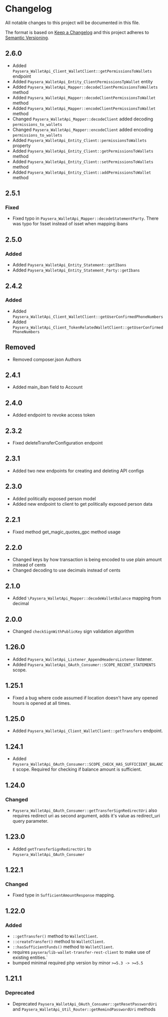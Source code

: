 # Changelog
All notable changes to this project will be documented in this file.

The format is based on [Keep a Changelog](http://keepachangelog.com/en/1.0.0/)
and this project adheres to [Semantic Versioning](http://semver.org/spec/v2.0.0.html).

## 2.6.0
- Added `Paysera_WalletApi_Client_WalletClient::getPermissionsToWallets` endpoint
- Added `Paysera_WalletApi_Entity_ClientPermissionsTpWallet` entity
- Added `Paysera_WalletApi_Mapper::decodeClientPermissionsToWallets` method
- Added `Paysera_WalletApi_Mapper::decodeClientPermissionsToWallet` method
- Added `Paysera_WalletApi_Mapper::encodeClientPermissionsToWallet` method
- Changed `Paysera_WalletApi_Mapper::decodeClient` added decoding `permissions_to_wallets`
- Changed `Paysera_WalletApi_Mapper::encodeClient` added encoding `permissions_to_wallets`
- Added `Paysera_WalletApi_Entity_Client::permissionsToWallets` property
- Added `Paysera_WalletApi_Entity_Client::getPermissionsToWallets` method
- Added `Paysera_WalletApi_Entity_Client::setPermissionsToWallets` method
- Added `Paysera_WalletApi_Entity_Client::addPermissionsToWallet` method

## 2.5.1
### Fixed
- Fixed typo in `Paysera_WalletApi_Mapper::decodeStatementParty`. There was typo for !isset instead of isset when mapping ibans

## 2.5.0
### Added
- Added `Paysera_WalletApi_Entity_Statement::getIbans`
- Added `Paysera_WalletApi_Entity_Statement_Party::getIbans`

## 2.4.2
### Added
- Added `Paysera_WalletApi_Client_WalletClient::getUserConfirmedPhoneNumbers`
- Added `Paysera_WalletApi_Client_TokenRelatedWalletClient::getUserConfirmedPhoneNumbers`

## Removed
- Removed composer.json Authors

## 2.4.1
- Added main_iban field to Account

## 2.4.0
- Added endpoint to revoke access token

## 2.3.2
- Fixed deleteTransferConfiguration endpoint

## 2.3.1
- Added two new endpoints for creating and deleting API configs

## 2.3.0
- Added politically exposed person model
- Added new endpoint to client to get politically exposed person data

## 2.2.1
- Fixed method get_magic_quotes_gpc method usage

## 2.2.0
- Changed keys by how transaction is being encoded to use plain amount instead of cents
- Changed decoding to use decimals instead of cents

## 2.1.0
- Added `\Paysera_WalletApi_Mapper::decodeWalletBalance` mapping from decimal

## 2.0.0
- Changed `checkSignWithPublicKey` sign validation algorithm

## 1.26.0
- Added `Paysera_WalletApi_Listener_AppendHeadersListener` listener.
- Added `Paysera_WalletApi_OAuth_Consumer::SCOPE_RECENT_STATEMENTS` scope.

## 1.25.1
- Fixed a bug where code assumed if location doesn't have any opened hours is opened at all times.


## 1.25.0
- Added `Paysera_WalletApi_Client_WalletClient::getTransfers` endpoint.

## 1.24.1
- Added `Paysera_WalletApi_OAuth_Consumer::SCOPE_CHECK_HAS_SUFFICIENT_BALANCE` scope. Required for checking if balance amount is sufficient.

## 1.24.0
### Changed
- `Paysera_WalletApi_OAuth_Consumer::getTransferSignRedirectUri` also requires redirect uri as second argument, adds it's value as redirect_uri query parameter.

## 1.23.0
- Added `getTransferSignRedirectUri` to `Paysera_WalletApi_OAuth_Consumer`

## 1.22.1
### Changed
- Fixed type in `SufficientAmountResponse` mapping.

## 1.22.0
### Added
- `::getTransfer()` method to `WalletClient`.
- `::createTransfer()` method to `WalletClient`.
- `::hasSufficientFunds()` method to `WalletClient`.
- requires `paysera/lib-wallet-transfer-rest-client` to make use of existing entities.`
- bumped minimal required php version by minor `>=5.3 -> >=5.5`

## 1.21.1
### Deprecated
- Deprecated `Paysera_WalletApi_OAuth_Consumer::getResetPasswordUri` and `Paysera_WalletApi_Util_Router::getRemindPasswordUri` methods
